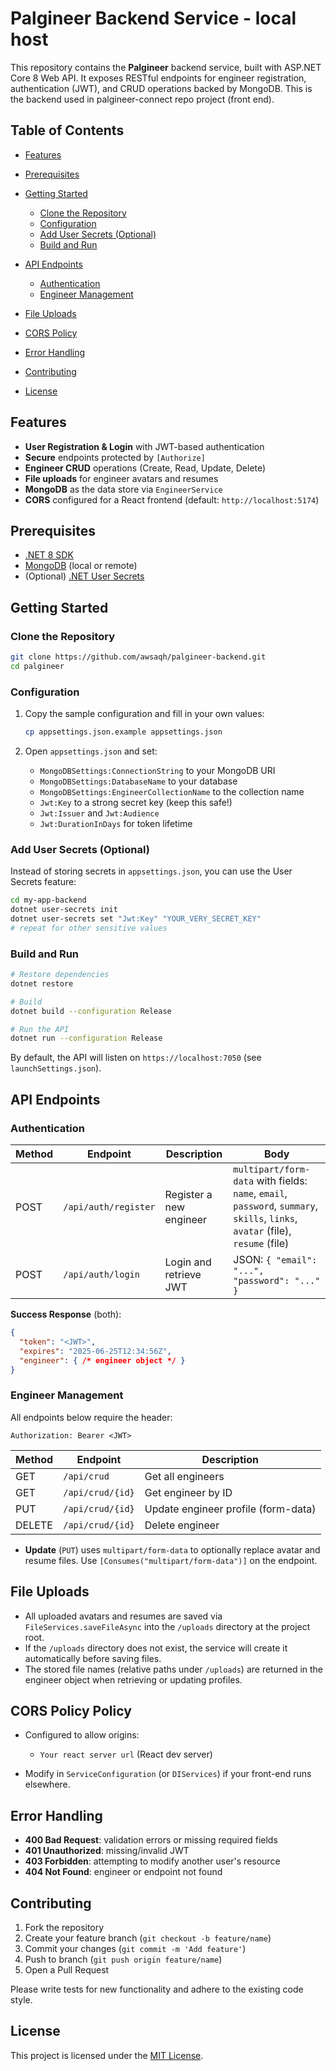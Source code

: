 # Palgineer Backend Service - local host

This repository contains the **Palgineer** backend service, built with ASP.NET Core 8 Web API. It exposes RESTful endpoints for engineer registration, authentication (JWT), and CRUD operations backed by MongoDB.
This is the backend used in palgineer-connect repo project (front end).
## Table of Contents

* [Features](#features)
* [Prerequisites](#prerequisites)
* [Getting Started](#getting-started)

  * [Clone the Repository](#clone-the-repository)
  * [Configuration](#configuration)
  * [Add User Secrets (Optional)](#add-user-secrets-optional)
  * [Build and Run](#build-and-run)
* [API Endpoints](#api-endpoints)

  * [Authentication](#authentication)
  * [Engineer Management](#engineer-management)
* [File Uploads](#file-uploads)
* [CORS Policy](#cors-policy)
* [Error Handling](#error-handling)
* [Contributing](#contributing)
* [License](#license)

## Features

* **User Registration & Login** with JWT-based authentication
* **Secure** endpoints protected by `[Authorize]`
* **Engineer CRUD** operations (Create, Read, Update, Delete)
* **File uploads** for engineer avatars and resumes
* **MongoDB** as the data store via `EngineerService`
* **CORS** configured for a React frontend (default: `http://localhost:5174`)

## Prerequisites

* [.NET 8 SDK](https://dotnet.microsoft.com/download)
* [MongoDB](https://www.mongodb.com/try/download/community) (local or remote)
* (Optional) [.NET User Secrets](https://docs.microsoft.com/aspnet/core/security/app-secrets)

## Getting Started

### Clone the Repository

```bash
git clone https://github.com/awsaqh/palgineer-backend.git
cd palgineer
```

### Configuration

1. Copy the sample configuration and fill in your own values:

   ```bash
   cp appsettings.json.example appsettings.json
   ```
2. Open `appsettings.json` and set:

   * `MongoDBSettings:ConnectionString` to your MongoDB URI
   * `MongoDBSettings:DatabaseName` to your database
   * `MongoDBSettings:EngineerCollectionName` to the collection name
   * `Jwt:Key` to a strong secret key (keep this safe!)
   * `Jwt:Issuer` and `Jwt:Audience`
   * `Jwt:DurationInDays` for token lifetime

### Add User Secrets (Optional)

Instead of storing secrets in `appsettings.json`, you can use the User Secrets feature:

```bash
cd my-app-backend
dotnet user-secrets init
dotnet user-secrets set "Jwt:Key" "YOUR_VERY_SECRET_KEY"
# repeat for other sensitive values
```

### Build and Run

```bash
# Restore dependencies
dotnet restore

# Build
dotnet build --configuration Release

# Run the API
dotnet run --configuration Release
```

By default, the API will listen on `https://localhost:7050` (see `launchSettings.json`).

## API Endpoints

### Authentication

| Method | Endpoint             | Description             | Body                                                                                                                           |
| ------ | -------------------- | ----------------------- | ------------------------------------------------------------------------------------------------------------------------------ |
| POST   | `/api/auth/register` | Register a new engineer | `multipart/form-data` with fields: `name`, `email`, `password`, `summary`, `skills`, `links`, `avatar` (file), `resume` (file) |
| POST   | `/api/auth/login`    | Login and retrieve JWT  | JSON: `{ "email": "...", "password": "..." }`                                                                                  |

**Success Response** (both):

```json
{
  "token": "<JWT>",
  "expires": "2025-06-25T12:34:56Z",
  "engineer": { /* engineer object */ }
}
```

### Engineer Management

All endpoints below require the header:

```
Authorization: Bearer <JWT>
```

| Method | Endpoint              | Description                         |
| ------ | --------------------- | ----------------------------------- |
| GET    | `/api/crud`      | Get all engineers                   |
| GET    | `/api/crud/{id}` | Get engineer by ID                  |
| PUT    | `/api/crud/{id}` | Update engineer profile (form-data) |
| DELETE | `/api/crud/{id}` | Delete engineer                     |

* **Update** (`PUT`) uses `multipart/form-data` to optionally replace avatar and resume files. Use `[Consumes("multipart/form-data")]` on the endpoint.

## File Uploads

* All uploaded avatars and resumes are saved via `FileServices.saveFileAsync` into the `/uploads` directory at the project root.
* If the `/uploads` directory does not exist, the service will create it automatically before saving files.
* The stored file names (relative paths under `/uploads`) are returned in the engineer object when retrieving or updating profiles.

## CORS Policy Policy

* Configured to allow origins:

  * `Your react server url` (React dev server)
* Modify in `ServiceConfiguration` (or `DIServices`) if your front-end runs elsewhere.

## Error Handling

* **400 Bad Request**: validation errors or missing required fields
* **401 Unauthorized**: missing/invalid JWT
* **403 Forbidden**: attempting to modify another user's resource
* **404 Not Found**: engineer or endpoint not found

## Contributing

1. Fork the repository
2. Create your feature branch (`git checkout -b feature/name`)
3. Commit your changes (`git commit -m 'Add feature'`)
4. Push to branch (`git push origin feature/name`)
5. Open a Pull Request

Please write tests for new functionality and adhere to the existing code style.

## License

This project is licensed under the [MIT License](LICENSE).
